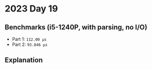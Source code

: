 # 2023 Day 19

## Benchmarks (i5-1240P, with parsing, no I/O)

- Part 1: `112.00 µs`
- Part 2: `93.846 µs`

## Explanation
